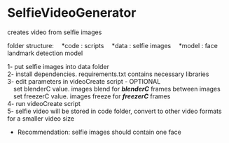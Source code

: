 # SelfieVideoGenerator
creates video from selfie images

folder structure:
&emsp;*code : scripts
&emsp;*data : selfie images
&emsp;*model : face landmark detection model
  
1- put selfie images into data folder  
2- install dependencies. requirements.txt contains necessary libraries  
3- edit parameters in videoCreate script - OPTIONAL  
&emsp;set blenderC value. images blend for ***blenderC*** frames between images  
&emsp;set freezerC value. images freeze for ***freezerC*** frames  
4- run videoCreate script  
5- selfie video will be stored in code folder, convert to other video formats for a smaller video size  
  
* Recommendation: selfie images should contain one face
